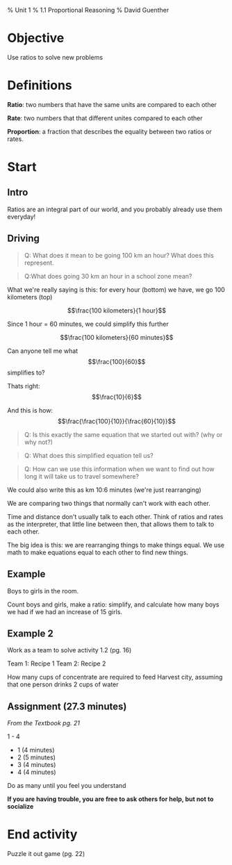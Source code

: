 % Unit 1
% 1.1 Proportional Reasoning
% David Guenther

# Objective

Use ratios to solve new problems

# Definitions

**Ratio**: two numbers that have the same units are compared to each other

**Rate**: two numbers that that different unites compared to each other

**Proportion**: a fraction that describes the equality between two ratios or rates.

# Start

## Intro

Ratios are an integral part of our world, and you probably already use them everyday!

## Driving

> Q: What does it mean to be going 100 km an hour? What does this represent.

> Q:What does going 30 km an hour in a school zone mean?

What we're really saying is this: for every hour (bottom) we have, we go 100 kilometers (top)

$$\frac{100 kilometers}{1 hour}$$

Since 1 hour =  60 minutes, we could simplify this further

$$\frac{100 kilometers}{60 minutes}$$

Can anyone tell me what $$\frac{100}{60}$$ simplifies to?

Thats right: $$\frac{10}{6}$$

And this is how: $$\frac{\frac{100}{10}}{\frac{60}{10}}$$

>Q: Is this exactly the same equation that we started out with? (why or why not?)

>Q: What does this simplified equation tell us?

>Q: How can we use this information when we want to find out how long it will take us to travel somewhere?

We could also write this as km 10:6 minutes (we're just rearranging)

We are comparing two things that normally can't work with each other.

Time and distance don't usually talk to each other. Think of ratios and rates as the interpreter, that little line between then, that allows them to talk to each other.

The big idea is this: we are rearranging things to make things equal. We use math to make equations equal to each other to find new things.

## Example

Boys to girls in the room.

Count boys and girls, make a ratio: simplify, and calculate how many boys we had if we had an increase of 15 girls.

## Example 2

Work as a team to solve activity 1.2 (pg. 16)

Team 1: Recipe 1
Team 2: Recipe 2

How many cups of concentrate are required to feed Harvest city, assuming that one person drinks 2 cups of water

## Assignment (27.3 minutes)

*From the Textbook pg. 21*

1 - 4

* 1 (4 minutes)
* 2 (5 minutes)
* 3 (4 minutes)
* 4 (4 minutes)


Do as many until you feel you understand

**If you are having trouble, you are free to ask others for help, but not to socialize**

# End activity

Puzzle it out game (pg. 22)
